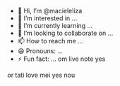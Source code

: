  - 👋 Hi, I’m @macieleliza
- 👀 I’m interested in ...
- 🌱 I’m currently learning ...
- 💞️ I’m looking to collaborate on ...
- 📫 How to reach me ...
- 😄 Pronouns: ...
- ⚡ Fun fact: ...
om live note yes 
<!---
macieleliza/macieleliza is a ✨ special ✨ repository because its `README.md` (this file) appears on your GitHub profile.
You can click the Preview link to take a look at your changes.
--->
or tati love mei yes nou 
